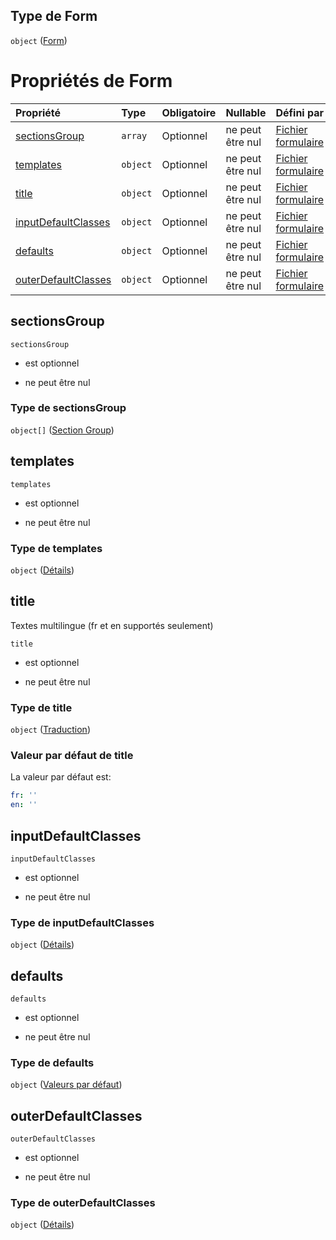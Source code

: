 ## Type de Form

`object` ([Form](frw-form-definitions-form.md))

# Propriétés de Form

| Propriété                                   | Type     | Obligatoire | Nullable         | Défini par                                                                                                                                        |
| :------------------------------------------ | :------- | :---------- | :--------------- | :------------------------------------------------------------------------------------------------------------------------------------------------ |
| [sectionsGroup](#sectionsgroup)             | `array`  | Optionnel   | ne peut être nul | [Fichier formulaire](frw-form-definitions-form-properties-sectionsgroup.md "schemas/form#/definitions/Form/properties/sectionsGroup")             |
| [templates](#templates)                     | `object` | Optionnel   | ne peut être nul | [Fichier formulaire](frw-form-definitions-form-properties-templates.md "schemas/form#/definitions/Form/properties/templates")                     |
| [title](#title)                             | `object` | Optionnel   | ne peut être nul | [Fichier formulaire](frw-form-definitions-traduction.md "schemas/form#/definitions/Form/properties/title")                                        |
| [inputDefaultClasses](#inputdefaultclasses) | `object` | Optionnel   | ne peut être nul | [Fichier formulaire](frw-form-definitions-form-properties-inputdefaultclasses.md "schemas/form#/definitions/Form/properties/inputDefaultClasses") |
| [defaults](#defaults)                       | `object` | Optionnel   | ne peut être nul | [Fichier formulaire](frw-form-definitions-valeurs-par-défaut.md "schemas/form#/definitions/Form/properties/defaults")                             |
| [outerDefaultClasses](#outerdefaultclasses) | `object` | Optionnel   | ne peut être nul | [Fichier formulaire](frw-form-definitions-form-properties-outerdefaultclasses.md "schemas/form#/definitions/Form/properties/outerDefaultClasses") |

## sectionsGroup



`sectionsGroup`

*   est optionnel

*   ne peut être nul

### Type de sectionsGroup

`object[]` ([Section Group](frw-form-definitions-section-group.md))

## templates



`templates`

*   est optionnel

*   ne peut être nul

### Type de templates

`object` ([Détails](frw-form-definitions-form-properties-templates.md))

## title

Textes multilingue (fr et en supportés seulement)

`title`

*   est optionnel

*   ne peut être nul

### Type de title

`object` ([Traduction](frw-form-definitions-traduction.md))

### Valeur par défaut de title

La valeur par défaut est:

```yaml
fr: ''
en: ''

```

## inputDefaultClasses



`inputDefaultClasses`

*   est optionnel

*   ne peut être nul

### Type de inputDefaultClasses

`object` ([Détails](frw-form-definitions-form-properties-inputdefaultclasses.md))

## defaults



`defaults`

*   est optionnel

*   ne peut être nul

### Type de defaults

`object` ([Valeurs par défaut](frw-form-definitions-valeurs-par-défaut.md))

## outerDefaultClasses



`outerDefaultClasses`

*   est optionnel

*   ne peut être nul

### Type de outerDefaultClasses

`object` ([Détails](frw-form-definitions-form-properties-outerdefaultclasses.md))

